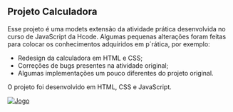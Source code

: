 ## Projeto Calculadora


Esse projeto é uma modets extensão da atividade prática desenvolvida no curso de JavaScript da Hcode. Algumas pequenas alterações foram feitas para colocar os conhecimentos adquiridos em p´rática, por exemplo:

- Redesign da calculadora em HTML e CSS;
- Correções de bugs presentes na atividade original;
- Algumas implementações um pouco diferentes do projeto original.

O projeto foi desenvolvido em HTML, CSS e JavaScript.

[![Jogo](https://i.imgur.com/9o3jzGW.png "Jogo")](https://i.imgur.com/9o3jzGW.png "Jogo")
